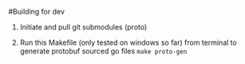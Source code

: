 #Building for dev

1. Initiate and pull git submodules (proto)

2. Run this Makefile (only tested on windows so far) from terminal to generate protobuf sourced go files
        `make proto-gen`